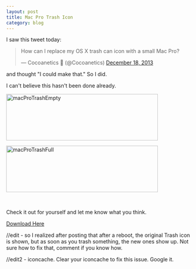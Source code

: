 ```yaml
---
layout: post
title: Mac Pro Trash Icon
category: blog
---
```


I saw this tweet today:

<blockquote class="twitter-tweet" lang="en"><p>How can I replace my OS X trash can icon with a small Mac Pro?</p>&mdash; Cocoanetics  (@Cocoanetics) <a href="https://twitter.com/Cocoanetics/statuses/413184824070119424">December 18, 2013</a></blockquote>
<script async src="//platform.twitter.com/widgets.js" charset="utf-8"></script>

and thought "I could make that." So I did.

I can't believe this hasn't been done already.

<a href="http://jonathanhirz.com/images/macProTrashEmpty.png"><img alt="macProTrashEmpty" src="http://jonathanhirz.com/images/macProTrashEmpty.png" width="407" height="125" /></a>

<a href="http://jonathanhirz.com/images/macProTrashFull.png"><img alt="macProTrashFull" src="http://jonathanhirz.com/images/macProTrashFull.png" width="407" height="125" /></a>

&nbsp;

Check it out for yourself and let me know what you think.


<a href="http://jonathanhirz.com/files/macProTrash.zip">Download Here</a>


//edit - so I realized after posting that after a reboot, the original Trash icon is shown, but as soon as you trash something, the new ones show up. Not sure how to fix that, comment if you know how.


//edit2 - iconcache. Clear your iconcache to fix this issue. Google it.


